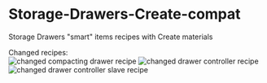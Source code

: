 # Storage-Drawers-Create-compat
Storage Drawers "smart" items recipes with Create materials  

Changed recipes:  
![changed compacting drawer recipe](https://github.com/GnegDev/Storage-Drawers-Create-compat/assets/97912575/2ffde27a-172e-4d1d-853d-3336df9845f4)
![changed drawer controller recipe](https://github.com/GnegDev/Storage-Drawers-Create-compat/assets/97912575/018d2fd2-b090-435b-9f05-9d588390f13d)
![changed drawer controller slave recipe](https://github.com/GnegDev/Storage-Drawers-Create-compat/assets/97912575/108439f1-012d-4876-aca8-89e7e0a0f729)
